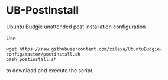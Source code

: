 # UB-PostInstall
Ubuntu Budgie unattended post installation configuration

Use 
```
wget https://raw.githubusercontent.com/zilexa/UbuntuBudgie-config/master/postinstall.sh
bash postinstall.sh
```

to download and execute the script. 
